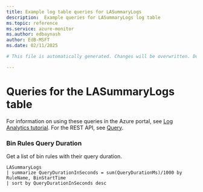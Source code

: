 ```yaml
---
title: Example log table queries for LASummaryLogs
description:  Example queries for LASummaryLogs log table
ms.topic: reference
ms.service: azure-monitor
ms.author: edbaynash
author: EdB-MSFT
ms.date: 02/11/2025

# This file is automatically generated. Changes will be overwritten. Do not change this file directly. 

---
```


# Queries for the LASummaryLogs table

For information on using these queries in the Azure portal, see [Log Analytics tutorial](/azure/azure-monitor/logs/log-analytics-tutorial). For the REST API, see [Query](/rest/api/loganalytics/query).


### Bin Rules Query Duration  


Get a list of bin rules with their query duration.  

```query
LASummaryLogs
| summarize QueryDurationInSeconds = sum(QueryDurationMs)/1000 by RuleName, BinStartTime
| sort by QueryDurationInSeconds desc
```

